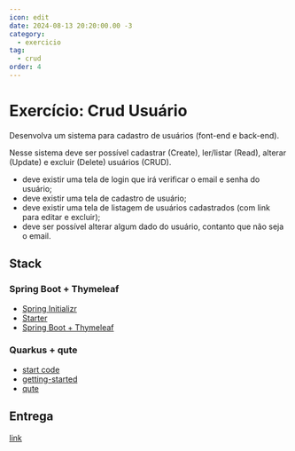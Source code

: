 ```yaml
---
icon: edit
date: 2024-08-13 20:20:00.00 -3
category:
  - exercicio
tag:
  - crud
order: 4
---
```

# Exercício: Crud Usuário


Desenvolva um sistema para cadastro de usuários (font-end e back-end).

Nesse sistema deve ser possível cadastrar (Create), ler/listar (Read), alterar (Update) e excluir (Delete) usuários (CRUD).

- deve existir uma tela de login que irá verificar o email e senha do usuário;
- deve existir uma tela de cadastro de usuário;
- deve existir uma tela de listagem de usuários cadastrados (com link para editar e excluir);
- deve ser possível alterar algum dado do usuário, contanto que não seja o email.


## Stack
### Spring Boot + Thymeleaf
- [Spring Initializr](https://start.spring.io/)
- [Starter](https://spring.io/quickstart)
- [Spring Boot + Thymeleaf](https://www.baeldung.com/spring-boot-crud-thymeleaf)

### Quarkus + qute
- [start code](https://code.quarkus.io/) 
- [getting-started](https://quarkus.io/guides/getting-started)
- [qute](https://pt.quarkus.io/guides/qute)


## Entrega

[link](https://classroom.github.com/a/gxU6bwRy)




